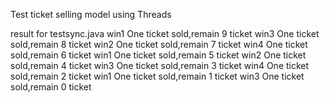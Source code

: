 Test ticket selling model using Threads


result for testsync.java
win1 One ticket sold,remain 9 ticket
win3 One ticket sold,remain 8 ticket
win2 One ticket sold,remain 7 ticket
win4 One ticket sold,remain 6 ticket
win1 One ticket sold,remain 5 ticket
win2 One ticket sold,remain 4 ticket
win3 One ticket sold,remain 3 ticket
win4 One ticket sold,remain 2 ticket
win1 One ticket sold,remain 1 ticket
win3 One ticket sold,remain 0 ticket
